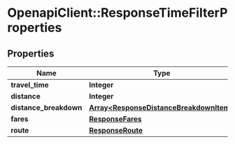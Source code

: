 # OpenapiClient::ResponseTimeFilterProperties

## Properties
Name | Type | Description | Notes
------------ | ------------- | ------------- | -------------
**travel_time** | **Integer** |  | [optional] 
**distance** | **Integer** |  | [optional] 
**distance_breakdown** | [**Array&lt;ResponseDistanceBreakdownItem&gt;**](ResponseDistanceBreakdownItem.md) |  | [optional] 
**fares** | [**ResponseFares**](ResponseFares.md) |  | [optional] 
**route** | [**ResponseRoute**](ResponseRoute.md) |  | [optional] 


